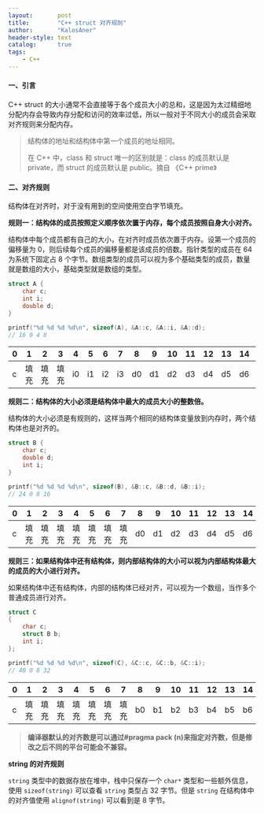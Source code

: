 ```yaml
---
layout:       post
title:        "C++ struct 对齐规则"
author:       "KalosAner"
header-style: text
catalog:      true
tags:
    - C++
---
```


#### 一、引言

C++ struct 的大小通常不会直接等于各个成员大小的总和，这是因为太过精细地分配内存会导致内存分配和访问的效率过低，所以一般对于不同大小的成员会采取对齐规则来分配内存。

> 结构体的地址和结构体中第一个成员的地址相同。
>
> 在 C++ 中，class 和 struct 唯一的区别就是：class 的成员默认是 private，而 struct 的成员默认是 public。摘自 《C++ prime》

#### 二、对齐规则

结构体在对齐时，对于没有用到的空间使用空白字节填充。

**规则一：结构体的成员按照定义顺序依次置于内存，每个成员按照自身大小对齐。**

结构体中每个成员都有自己的大小，在对齐时成员依次置于内存。设第一个成员的偏移量为 0，则后续每个成员的偏移量都是该成员的倍数。指针类型的成员在 64 为系统下固定占 8 个字节。数组类型的成员可以视为多个基础类型的成员，数量就是数组的大小，基础类型就是数组的类型。

```c
struct A {
	char c;
    int i;
    double d;
}

printf("%d %d %d %d\n", sizeof(A), &A::c, &A::i, &A::d);
// 16 0 4 8
```

| 0    | 1    | 2    | 3    | 4    | 5    | 6    | 7    | 8    | 9    | 10   | 11   | 12   | 13   | 14   | 15   |
| ---- | ---- | ---- | ---- | ---- | ---- | ---- | ---- | ---- | ---- | ---- | ---- | ---- | ---- | ---- | ---- |
| c    | 填充 | 填充 | 填充 | i0   | i1   | i2   | i3   | d0   | d1   | d2   | d3   | d4   | d5   | d6   | d7   |

**规则二：结构体的大小必须是结构体中最大的成员大小的整数倍。**

结构体的大小必须是有规则的，这样当两个相同的结构体变量放到内存时，两个结构体也是对齐的。

```c
struct B {
	char c;
	double d;
    int i;
}

printf("%d %d %d %d\n", sizeof(B), &B::c, &B::d, &B::i);
// 24 0 8 16
```

| 0    | 1    | 2    | 3    | 4    | 5    | 6    | 7    | 8    | 9    | 10   | 11   | 12   | 13   | 14   | 15   | 16   | 17   | 18   | 19   | 20   | 21   | 22   | 23   |
| ---- | ---- | ---- | ---- | ---- | ---- | ---- | ---- | ---- | ---- | ---- | ---- | ---- | ---- | ---- | ---- | ---- | ---- | ---- | ---- | ---- | ---- | ---- | ---- |
| c    | 填充 | 填充 | 填充 | 填充 | 填充 | 填充 | 填充 | d0   | d1   | d2   | d3   | d4   | d5   | d6   | d7   | i0   | i1   | i2   | i3   | 填充 | 填充 | 填充 | 填充 |

**规则三：如果结构体中还有结构体，则内部结构体的大小可以视为内部结构体最大的成员的大小进行对齐。**

如果结构体中还有结构体，内部的结构体已经对齐，可以视为一个数组，当作多个普通成员进行对齐。

```c
struct C
{
    char c;
    struct B b;
    int i;
};

printf("%d %d %d %d\n", sizeof(C), &C::c, &C::b, &C::i);
// 40 0 8 32
```
| 0    | 1    | 2    | 3    | 4    | 5    | 6    | 7    | 8    | 9    | 10   | 11   | 12   | 13   | 14   | 15   | 16   | 17   | 18   | 19   | 20   | 21   | 22   | 23   | 24   | 25   | 26   | 27   | 28   | 29   | 30   | 31   | 32   | 33   | 34   | 35   | 36   | 37   | 38   | 39   |
| ---- | ---- | ---- | ---- | ---- | ---- | ---- | ---- | ---- | ---- | ---- | ---- | ---- | ---- | ---- | ---- | ---- | ---- | ---- | ---- | ---- | ---- | ---- | ---- | ---- | ---- | ---- | ---- | ---- | ---- | ---- | ---- | ---- | ---- | ---- | ---- | ---- | ---- | ---- | ---- |
| c    | 填充 | 填充 | 填充 | 填充 | 填充 | 填充 | 填充 | b0   | b1   | b2   | b3   | b4   | b5   | b6   | b7   | b8   | b9   | b10  | b11  | b12  | b13  | b14  | b15  | b16  | b17  | b18  | b19  | b20  | b21  | b22  | b23  | i0   | i1   | i2   | i3   | 填充 | 填充 | 填充 | 填充 |


> **编译器默认的对齐数是可以通过#pragma pack (n)来指定对齐数，但是修改之后不同的平台可能会不兼容。**

**string 的对齐规则**

`string` 类型中的数据存放在堆中，栈中只保存一个 `char*` 类型和一些额外信息，使用 `sizeof(string)` 可以查看 `string` 类型占 32 字节。但是 `string` 在结构体中的对齐值使用 `alignof(string)` 可以看到是 8 字节。